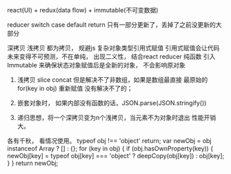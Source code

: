 react(UI) + redux(data flow) + immutable(不可变数据) 

reducer
  switch
    case
  default
    return
只有一部分更新了，丢掉了之前没更新的大部分

深拷贝 浅拷贝
都为拷贝， 规避js 复杂对象类型引用式赋值
引用式赋值会让代码未来变得不可预测，不在单纯， 出现二义性，
结合react reducer 纯函数 引入Immutable 来确保状态对象赋值后是全新的对象， 不会影响原对象
1. 浅拷贝
  slice concat 但是解决不了非数组，如果是数组最直接
  最原始的for(key in obj) 重新赋值 没有解决不了的；

2. 嵌套对象时， 如果内部没有函数的话，JSON.parse(JSON.stringify()) 

3. 递归思想，将一个深拷贝变为n个浅拷贝，当元素不为对象时退出 性能开销大。

各有千秋， 看情况使用。
typeof obj !== 'object' return;
var newObj = obj instanceof Array ? [] : {};
for (key in obj) {
  if (obj.hasOwnProperty(key)) {
    newObj[key] = typeof obj[key] === 'object' ? deepCopy(obj[key]) : obj[key];
  }
}
return newObj;